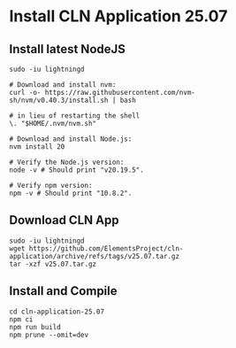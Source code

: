 # Install CLN Application 25.07

## Install latest NodeJS
~~~
sudo -iu lightningd

# Download and install nvm:
curl -o- https://raw.githubusercontent.com/nvm-sh/nvm/v0.40.3/install.sh | bash

# in lieu of restarting the shell
\. "$HOME/.nvm/nvm.sh"

# Download and install Node.js:
nvm install 20

# Verify the Node.js version:
node -v # Should print "v20.19.5".

# Verify npm version:
npm -v # Should print "10.8.2".

~~~

## Download CLN App
~~~
sudo -iu lightningd
wget https://github.com/ElementsProject/cln-application/archive/refs/tags/v25.07.tar.gz
tar -xzf v25.07.tar.gz
~~~

## Install and Compile
~~~
cd cln-application-25.07
npm ci
npm run build
npm prune --omit=dev
~~~

